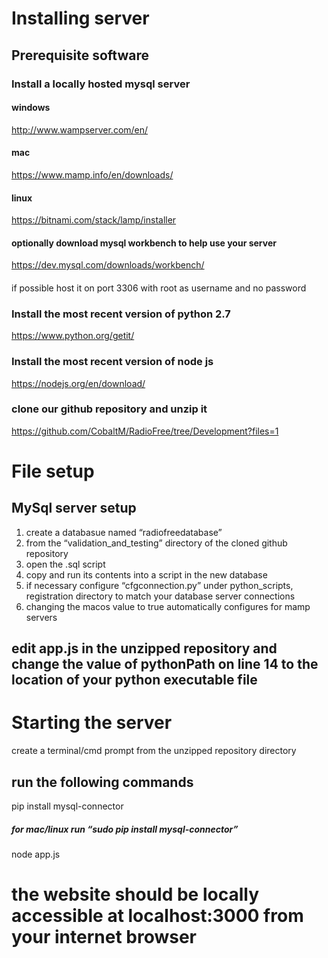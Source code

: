 # Installing server
## Prerequisite software 
### Install a locally hosted mysql server
#### windows
http://www.wampserver.com/en/ 
#### mac
https://www.mamp.info/en/downloads/
#### linux
https://bitnami.com/stack/lamp/installer 
#### optionally download mysql workbench to help use your server
https://dev.mysql.com/downloads/workbench/ 
####
if possible host it on port 3306 with root as username and no password
### Install the most recent version of python 2.7
https://www.python.org/getit/ 
### Install the most recent version of node js
https://nodejs.org/en/download/ 
### clone our github repository and unzip it 
https://github.com/CobaltM/RadioFree/tree/Development?files=1 
# File setup
## MySql server setup
1. create a databasue named “radiofreedatabase”
2. from the “validation_and_testing” directory of the cloned github repository 
3. open the .sql script 
4. copy and run its contents into a script in the new database 
5. if necessary configure “cfgconnection.py” under python_scripts, registration directory to match your database server  connections 
6. changing the macos value to true automatically configures for mamp servers 
## edit app.js in the unzipped repository and change the value of pythonPath on line 14 to the location of your python executable file 
# Starting the server
create a terminal/cmd prompt from the unzipped repository directory 
## run the following commands 
pip install mysql-connector 
##### for mac/linux run “sudo pip install mysql-connector” 
node app.js
# the website should be locally accessible at localhost:3000 from your internet browser
